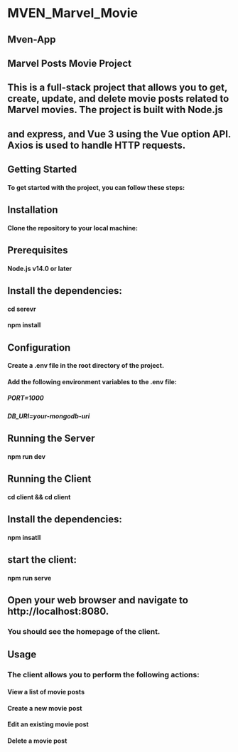 # MVEN_Marvel_Movie
## Mven-App


## Marvel Posts Movie Project
## This is a full-stack project that allows you to get, create, update, and delete movie posts related to Marvel movies. The project is built with Node.js
## and express, and Vue 3 using the Vue option API. Axios is used to handle HTTP requests.

## Getting Started
#### To get started with the project, you can follow these steps:


## Installation

#### Clone the repository to your local machine:

## Prerequisites
#### Node.js v14.0 or later


## Install the dependencies:

#### cd serevr 
#### npm install


## Configuration

#### Create a .env file in the root directory of the project.

#### Add the following environment variables to the .env file:

##### PORT=1000

##### DB_URI=your-mongodb-uri


## Running the Server

#### npm run dev

## Running the Client

#### cd client && cd client

## Install the dependencies:

#### npm insatll

## start the client:

#### npm run serve

## Open your web browser and navigate to http://localhost:8080.

### You should see the homepage of the client.


## Usage
### The client allows you to perform the following actions:

#### View a list of movie posts
#### Create a new movie post
#### Edit an existing movie post
#### Delete a movie post
